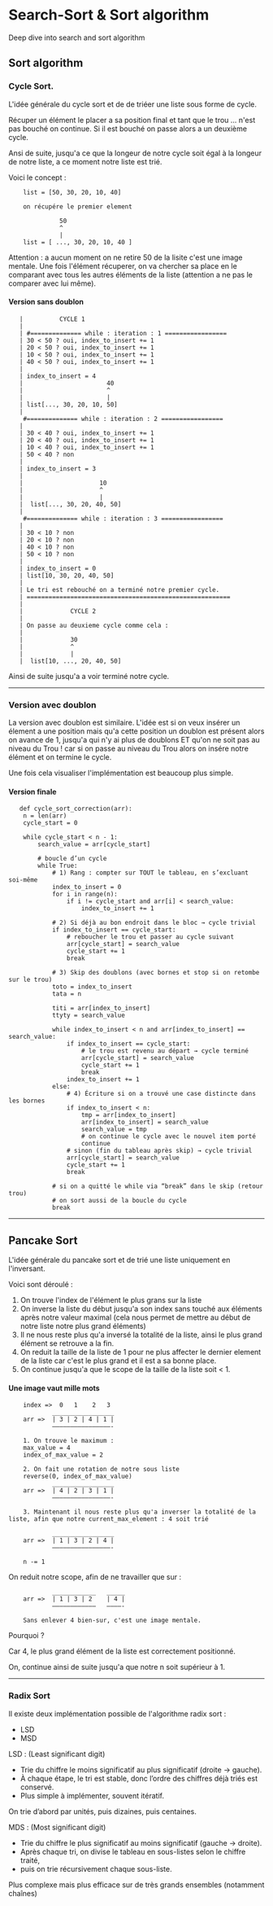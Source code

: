 # Search-Sort & Sort algorithm
Deep dive into search and sort algorithm

## Sort algorithm
### Cycle Sort.
L'idée générale du cycle sort et de de triéer une liste sous forme de cycle.

Récuper un élément le placer a sa position final et tant que le trou ... n'est pas bouché on continue. Si il est bouché on passe alors a un deuxième cycle.

Ansi de suite, jusqu'a ce que la longeur de notre cycle soit égal à la longeur de notre liste, a ce moment notre liste est trié.

Voici le concept : 
        
        list = [50, 30, 20, 10, 40]
        
        on récupére le premier element 

                  50
                  ^
                  | 
        list = [ ..., 30, 20, 10, 40 ]

Attention :  a aucun moment on ne retire 50 de la lisite c'est une image mentale. 
Une fois l'élément récuperer, on va chercher sa place en le comparant avec tous les autres éléments de la liste (attention a ne pas le comparer avec lui même). 

#### Version sans doublon

       |          CYCLE 1 
       |
       | #============== while : iteration : 1 =================
       | 30 < 50 ? oui, index_to_insert += 1
       | 20 < 50 ? oui, index_to_insert += 1
       | 10 < 50 ? oui, index_to_insert += 1
       | 40 < 50 ? oui, index_to_insert += 1
       | 
       | index_to_insert = 4               
       |                       40
       |                       ^
       |                       |    
       | list[..., 30, 20, 10, 50]
       |
        #============== while : iteration : 2 =================
       | 
       | 30 < 40 ? oui, index_to_insert += 1
       | 20 < 40 ? oui, index_to_insert += 1
       | 10 < 40 ? oui, index_to_insert += 1
       | 50 < 40 ? non
       |
       | index_to_insert = 3
       |
       |                     10
       |                     ^
       |                     |    
       |  list[..., 30, 20, 40, 50]
       |
        #============== while : iteration : 3 =================
       |
       | 30 < 10 ? non
       | 20 < 10 ? non
       | 40 < 10 ? non
       | 50 < 10 ? non
       |
       | index_to_insert = 0 
       | list[10, 30, 20, 40, 50]
       |
       | Le tri est rebouché on a terminé notre premier cycle.
       | ========================================================
       |
       |             CYCLE 2
       |
       | On passe au deuxieme cycle comme cela : 
       |
       |             30
       |             ^
       |             |
       |  list[10, ..., 20, 40, 50]

Ainsi de suite jusqu'a a voir terminé notre cycle. 

---

### Version avec doublon

La version avec doublon est similaire. L'idée est si on veux insérer un élement a une position mais qu'a cette position un doublon est présent alors on avance de 1, jusqu'a qui n'y ai plus de doublons ET qu'on ne soit pas au niveau du Trou ! car si on passe au niveau du Trou alors on insére notre élément et on termine le cycle. 


Une fois cela visualiser l'implémentation est beaucoup plus simple.

#### Version finale 

       def cycle_sort_correction(arr):
        n = len(arr)
        cycle_start = 0

        while cycle_start < n - 1:
            search_value = arr[cycle_start]

            # boucle d’un cycle
            while True:
                # 1) Rang : compter sur TOUT le tableau, en s’excluant soi-même
                index_to_insert = 0
                for i in range(n):
                    if i != cycle_start and arr[i] < search_value:
                        index_to_insert += 1

                # 2) Si déjà au bon endroit dans le bloc → cycle trivial
                if index_to_insert == cycle_start:
                    # reboucher le trou et passer au cycle suivant
                    arr[cycle_start] = search_value
                    cycle_start += 1
                    break

                # 3) Skip des doublons (avec bornes et stop si on retombe sur le trou)
                toto = index_to_insert
                tata = n

                titi = arr[index_to_insert]
                ttyty = search_value

                while index_to_insert < n and arr[index_to_insert] == search_value:
                    if index_to_insert == cycle_start:
                        # le trou est revenu au départ → cycle terminé
                        arr[cycle_start] = search_value
                        cycle_start += 1
                        break
                    index_to_insert += 1
                else:
                    # 4) Écriture si on a trouvé une case distincte dans les bornes
                    if index_to_insert < n:
                        tmp = arr[index_to_insert]
                        arr[index_to_insert] = search_value
                        search_value = tmp
                        # on continue le cycle avec le nouvel item porté
                        continue
                    # sinon (fin du tableau après skip) → cycle trivial
                    arr[cycle_start] = search_value
                    cycle_start += 1
                    break

                # si on a quitté le while via “break” dans le skip (retour trou)
                # on sort aussi de la boucle du cycle
                break

---

## Pancake Sort

L'idée générale du pancake sort et de trié une liste uniquement en l'inversant. 

Voici sont déroulé :
1. On trouve l'index de l'élément le plus grans sur la liste
2. On inverse la liste du début jusqu'a son index sans touché aux éléments après notre valeur maximal (cela nous permet de mettre au début de notre liste notre plus grand éléments)
3. Il ne nous reste plus qu'a inversé la totalité de la liste, ainsi le plus grand élément se retrouve a la fin.
4. On reduit la taille de la liste de 1 pour ne plus affecter le dernier element de la liste car c'est le plus grand et il est a sa bonne place. 
5. On continue jusqu'a que le scope de la taille de la liste soit < 1. 

#### Une image vaut mille mots

        index =>  0   1    2   3 
                _________________
        arr =>  | 3 | 2 | 4 | 1 |
                ––––––––––––––––-

        1. On trouve le maximum :
        max_value = 4
        index_of_max_value = 2

        2. On fait une rotation de notre sous liste
        reverse(0, index_of_max_value)
                _________________
        arr =>  | 4 | 2 | 3 | 1 |
                ––––––––––––––––-

        3. Maintenant il nous reste plus qu'a inverser la totalité de la liste, afin que notre current_max_element : 4 soit trié
        
                _________________
        arr =>  | 1 | 3 | 2 | 4 |
                ––––––––––––––––-

        n -= 1
        
On reduit notre scope, afin de ne travailler que sur :
 
                ____________   _____
        arr =>  | 1 | 3 | 2    | 4 |
                ––––––––––––   ––––-
   
        Sans enlever 4 bien-sur, c'est une image mentale.

Pourquoi ? 

Car 4, le plus grand élément de la liste est correctement positionné.

On, continue ainsi de suite jusqu'a que notre n soit supérieur à 1.

---
### Radix Sort

Il existe deux implémentation possible de l'algorithme radix sort : 
- LSD
- MSD

LSD : (Least significant digit)
- Trie du chiffre le moins significatif au plus significatif (droite → gauche).
- À chaque étape, le tri est stable, donc l’ordre des chiffres déjà triés est conservé.
- Plus simple à implémenter, souvent itératif.

On trie d’abord par unités, puis dizaines, puis centaines.

MDS : (Most significant digit)
- Trie du chiffre le plus significatif au moins significatif (gauche → droite).
- Après chaque tri, on divise le tableau en sous-listes selon le chiffre traité,
- puis on trie récursivement chaque sous-liste.

Plus complexe mais plus efficace sur de très grands ensembles (notamment chaînes)




        
